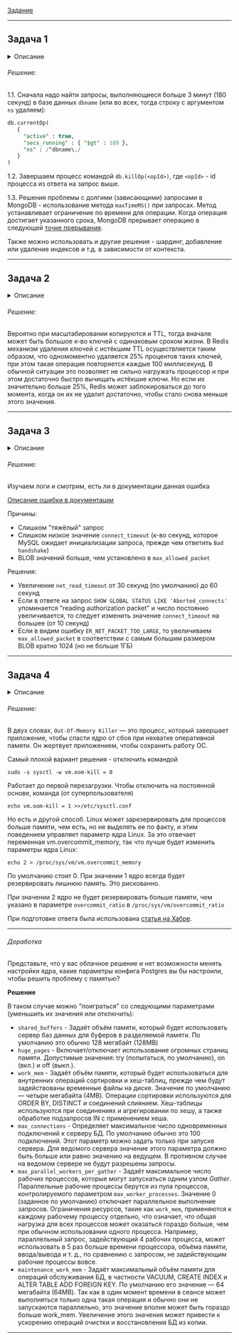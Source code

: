 [Задание](https://github.com/netology-code/bd-dev-homeworks/blob/main/06-db-06-troobleshooting/README.md)

------

## Задача 1

<details><summary>Описание</summary>

Перед выполнением задания ознакомьтесь с документацией по [администрированию MongoDB](https://docs.mongodb.com/manual/administration/).

Пользователь (разработчик) написал в канал поддержки, что у него уже 3 минуты происходит CRUD-операция в MongoDB и её 
нужно прервать. 

Вы как инженер поддержки решили произвести эту операцию:

- напишите список операций, которые вы будете производить для остановки запроса пользователя;
- предложите вариант решения проблемы с долгими (зависающими) запросами в MongoDB.

</details>

###### Решение:

1.1. Сначала надо найти запросы, выполняющиеся больше 3 минут (180 секунд) в базе данных `dbname` (или во всех, тогда строку с аргументом `ns` удаляем):

```sql
db.currentOp(
   {
     "active" : true,
     "secs_running" : { "$gt" : 180 },
     "ns" : /^dbname\./
   }
)
```

1.2. Завершаем процесс командой `db.killOp(<opId>)`, где `<opId>` - id процесса из ответа на запрос выше.

[interrupt point]: ## "A point in an operation's lifecycle when it can safely abort. MongoDB only terminates an operation at designated interrupt points."

1.3. Решения проблемы с долгими (зависающими) запросами в MongoDB - использование метода `maxTimeMS()` при запросах. Метод устанавливает ограничение по времени для операции. Когда операция достигает указанного срока, MongoDB прерывает операцию в следующей [точке прерывания][interrupt point].

Также можно использовать и другие решения - шардинг, добавление или удаление индексов и т.д. в зависимости от контекста.  

---

## Задача 2

<details><summary>Описание</summary>

Перед выполнением задания познакомьтесь с документацией по [Redis latency troubleshooting](https://redis.io/topics/latency).

Вы запустили инстанс Redis для использования совместно с сервисом, который использует механизм TTL. 
Причём отношение количества записанных key-value-значений к количеству истёкших значений есть величина постоянная и
увеличивается пропорционально количеству реплик сервиса. 

При масштабировании сервиса до N реплик вы увидели, что:

- сначала происходит рост отношения записанных значений к истекшим,
- Redis блокирует операции записи.

Как вы думаете, в чём может быть проблема?
</details>

###### Решение:

Вероятно при масштабировании копируются и TTL, тогда вначале может быть большое к-во ключей с одинаковым сроком жизни. В Redis механизм удаления ключей с истёкшим TTL осуществляется таким образом, что одномоментно удаляется 25% процентов таких ключей, при этом такая операция повторяется каждые 100 миллисекунд. В обычной ситуации это позволяет не сильно нагружать процессор и при этом достаточно быстро вычищать истёкшие ключи. Но если их значительно больше 25%, Redis может заблокироваться до того момента, когда он их не удалит достаточно, чтобы стало снова меньше этого значения.

---
 
## Задача 3

<details><summary>Описание</summary>

Вы подняли базу данных MySQL для использования в гис-системе. При росте количества записей в таблицах базы
пользователи начали жаловаться на ошибки вида:
```python
InterfaceError: (InterfaceError) 2013: Lost connection to MySQL server during query u'SELECT..... '
```

Как вы думаете, почему это начало происходить и как локализовать проблему?

Какие пути решения этой проблемы вы можете предложить?
</details>

###### Решение:
Изучаем логи и смотрим, есть ли в документации данная ошибка

[Описание ошибки в документации](https://dev.mysql.com/doc/refman/5.7/en/error-lost-connection.html)

Причины:
- Слишком "тяжёлый" запрос
- Слишком низкое значение `connect_timeout` (к-во секунд, которое MySQL ожидает инициализации запроса, прежде чем ответить `Bad handshake`)
- BLOB значений больше, чем установлено в `max_allowed_packet`

Решения:
- Увеличение `net_read_timeout` от 30 секунд (по умолчанию) до 60 секунд
- Если в ответе на запрос `SHOW GLOBAL STATUS LIKE 'Aborted_connects'` упоминается "reading authorization packet" и число постоянно увеличивается, то следует изменить значение `connect_timeout` на большее (от 10 секунд)
- Если в видим ошибку `ER_NET_PACKET_TOO_LARGE`, то увеличиваем `max_allowed_packet` в соответствии с самым большим размером BLOB кратно 1024 (но не больше 1ГБ)

---

## Задача 4

<details><summary>Описание</summary>

Вы решили перевести гис-систему из задачи 3 на PostgreSQL, так как прочитали в документации, что эта СУБД работает с 
большим объёмом данных лучше, чем MySQL.

После запуска пользователи начали жаловаться, что СУБД время от времени становится недоступной. В dmesg вы видите, что:

`postmaster invoked oom-killer`

Как вы думаете, что происходит?

Как бы вы решили эту проблему?
</details>

###### Решение:

В двух словах, `Out-Of-Memory Killer` — это процесс, который завершает приложение, чтобы спасти ядро от сбоя при нехватке оперативной памяти. Он жертвует приложением, чтобы сохранить работу ОС.

Самый плохой вариант решения - отключить командой 

```shell
sudo -s sysctl -w vm.oom-kill = 0
```

Работает до первой перезагрузки. Чтобы отключить на постоянной основе, команда (от суперпользователя)
```shell
echo vm.oom-kill = 1 >>/etc/sysctl.conf
```

Но есть и другой способ. Linux может зарезервировать для процессов больше памяти, чем есть, но не выделять ее по факту, и этим поведением управляет параметр ядра Linux. За это отвечает переменная vm.overcommit_memory, так что лучше будет изменить параметры ядра Linux:
```shell
echo 2 > /proc/sys/vm/vm.overcommit_memory
```

По умолчанию стоит 0. При значении 1 ядро всегда будет резервировать лишнюю память. Это рискованно.

При значении 2 ядро не будет резервировать больше памяти, чем указано в параметре `overcommit_ratio` в `/proc/sys/vm/overcommit_ratio`

При подготовке ответа была использована [статья на Хабре](https://habr.com/ru/companies/slurm/articles/464245/).

---

###### Доработка

Представьте, что у вас облачное решение и нет возможности менять настройки ядра, какие параметры конфига Postgres вы бы настроили, чтобы решить проблему с памятью?

**Решение**

В таком случае можно "поиграться" со следующими параметрами (уменьшить их значения или отключить):

- `shared_buffers` - Задаёт объём памяти, который будет использовать сервер баз данных для буферов в разделяемой памяти. По умолчанию это обычно 128 мегабайт (128MB) 
- `huge_pages` - Включает/отключает использование огромных страниц памяти. Допустимые значения: try (попытаться, по умолчанию), on (вкл.) и off (выкл.).
- `work_mem` - Задаёт объём памяти, который будет использоваться для внутренних операций сортировки и хеш-таблиц, прежде чем будут задействованы временные файлы на диске. Значение по умолчанию — четыре мегабайта (4MB). Операции сортировки используются для ORDER BY, DISTINCT и соединений слиянием. Хеш-таблицы используются при соединениях и агрегировании по хешу, а также обработке подзапросов IN с применением хеша.
- `max_connections` - Определяет максимальное число одновременных подключений к серверу БД. По умолчанию обычно это 100 подключений. Этот параметр можно задать только при запуске сервера. Для ведомого сервера значение этого параметра должно быть больше или равно значению на ведущем. В противном случае на ведомом сервере не будут разрешены запросы.
- `max_parallel_workers_per_gather` - Задаёт максимальное число рабочих процессов, которые могут запускаться одним узлом *Gather*. Параллельные рабочие процессы берутся из пула процессов, контролируемого параметром `max_worker_processes`. Значение 0 (заданное по умолчанию) отключает параллельное выполнение запросов. Ограничения ресурсов, такие как `work_mem`, применяются к каждому рабочему процессу отдельно, что означает, что общая нагрузка для всех процессов может оказаться гораздо больше, чем при обычном использовании одного процесса. Например, параллельный запрос, задействующий 4 рабочих процесса, может использовать в 5 раз больше времени процессора, объёма памяти, ввода/вывода и т. д., по сравнению с запросом, не задействующим рабочие процессы вовсе.
- `maintenance_work_mem` - Задаёт максимальный объём памяти для операций обслуживания БД, в частности VACUUM, CREATE INDEX и ALTER TABLE ADD FOREIGN KEY. По умолчанию его значение — 64 мегабайта (64MB). Так как в один момент времени в сеансе может выполняться только одна такая операция и обычно они не запускаются параллельно, это значение вполне может быть гораздо больше work_mem. Увеличение этого значения может привести к ускорению операций очистки и восстановления БД из копии.

---